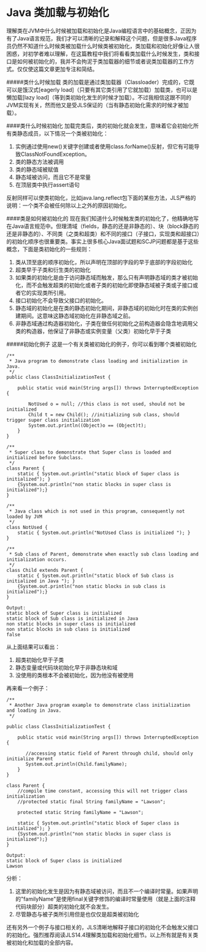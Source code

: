 Java 类加载与初始化
==================
理解类在JVM中什么时候被加载和初始化是Java编程语言中的基础概念，正因为有了Java语言规范，我们才可以清晰的记录和解释这个问题，但是很多Java程序员仍然不知道什么时候类被加载什么时候类被初始化，类加载和初始化好像让人很困惑，对初学者难以理解，在这篇教程中我们将看看类加载什么时候发生，类和接口是如何被初始化的，我并不会拘泥于类加载器的细节或者说类加载器的工作方式。仅仅使这篇文章更加专注和简结。  

#####类什么时候加载
类的加载是通过类加载器（Classloader）完成的，它既可以是饿汉式[eagerly load]（只要有其它类引用了它就加载）加载类，也可以是懒加载[lazy load]（等到类初始化发生的时候才加载）。不过我相信这跟不同的JVM实现有关，然而他又是受JLS保证的（当有静态初始化需求的时候才被加载）。  

####类什么时候初始化
加载完类后，类的初始化就会发生，意味着它会初始化所有类静态成员，以下情况一个类被初始化：  

1. 实例通过使用new()关键字创建或者使用class.forName()反射，但它有可能导致ClassNotFoundException。  
2. 类的静态方法被调用
3. 类的静态域被赋值
4. 静态域被访问，而且它不是常量
5. 在顶层类中执行assert语句

反射同样可以使类初始化，比如java.lang.reflect包下面的某些方法，JLS严格的说明：一个类不会被任何除以上之外的原因初始化。  

####类是如何被初始化的
现在我们知道什么时候触发类的初始化了，他精确地写在Java语言规范中。但理清域（fields，静态的还是非静态的）、块（block静态的还是非静态的）、不同类（之类和超类）和不同的接口（子接口，实现类和超接口）的初始化顺序也很重要类。事实上很多核心Java面试题和SCJP问题都是基于这些概念，下面是类初始化的一些规则：  

1. 类从顶至底的顺序初始化，所以声明在顶部的字段的早于底部的字段初始化
2. 超类早于子类和衍生类的初始化
3. 如果类的初始化是由于访问静态域而触发，那么只有声明静态域的类才被初始化，而不会触发超类的初始化或者子类的初始化即使静态域被子类或子接口或者它的实现类所引用。  
4. 接口初始化不会导致父接口的初始化。
5. 静态域的初始化是在类的静态初始化期间，非静态域的初始化时在类的实例创建期间。这意味这静态域初始化在非静态域之前。  
6. 非静态域通过构造器初始化，子类在做任何初始化之前构造器会隐含地调用父类的构造器，他保证了非静态或实例变量（父类）初始化早于子类

#####初始化例子
这是一个有关类被初始化的例子，你可以看到哪个类被初始化  

    /**
     * Java program to demonstrate class loading and initialization in Java.
     */
    public class ClassInitializationTest {
    
        public static void main(String args[]) throws InterruptedException {
      
            NotUsed o = null; //this class is not used, should not be initialized
            Child t = new Child(); //initializing sub class, should trigger super class initialization
            System.out.println((Object)o == (Object)t);
        }
    }
    
    /**
     * Super class to demonstrate that Super class is loaded and initialized before Subclass.
     */
    class Parent {
        static { System.out.println("static block of Super class is initialized"); }
        {System.out.println("non static blocks in super class is initialized");}
    }
    
    /**
     * Java class which is not used in this program, consequently not loaded by JVM
     */
    class NotUsed {
        static { System.out.println("NotUsed Class is initialized "); }
    }
    
    /**
     * Sub class of Parent, demonstrate when exactly sub class loading and initialization occurs.
     */
    class Child extends Parent {
        static { System.out.println("static block of Sub class is initialized in Java "); }
        {System.out.println("non static blocks in sub class is initialized");}
    }
    
    Output:
    static block of Super class is initialized
    static block of Sub class is initialized in Java
    non static blocks in super class is initialized
    non static blocks in sub class is initialized
    false

从上面结果可以看出：  

1. 超类初始化早于子类
2. 静态变量或代码块初始化早于非静态块和域
3. 没使用的类根本不会被初始化，因为他没有被使用

再来看一个例子：  

    /**
     * Another Java program example to demonstrate class initialization and loading in Java.
     */
    
    public class ClassInitializationTest {
    
        public static void main(String args[]) throws InterruptedException {
      
           //accessing static field of Parent through child, should only initialize Parent
           System.out.println(Child.familyName);
        }
    }
    
    class Parent {
        //compile time constant, accessing this will not trigger class initialization
        //protected static final String familyName = "Lawson";
      
        protected static String familyName = "Lawson";
      
        static { System.out.println("static block of Super class is initialized"); }
        {System.out.println("non static blocks in super class is initialized");}
    }
    
    Output:
    static block of Super class is initialized
    Lawson

分析：  

1. 这里的初始化发生是因为有静态域被访问，而且不一个编译时常量。如果声明的"familyName"是使用final关键字修饰的编译时常量使用（就是上面的注释代码块部分）超类的初始化就不会发生。
2. 尽管静态与被子类所引用但是也仅仅是超类被初始化

还有另外一个例子与接口相关的，JLS清晰地解释子接口的初始化不会触发父接口的初始化。强烈推荐阅读JLS14.4理解类加载和初始化细节。以上所有就是有关类被初始化和加载的全部内容。  



